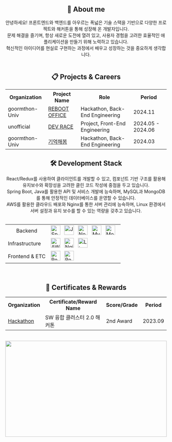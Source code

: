 <div align="center">
  <h2>🧐 About me</h2>
  안녕하세요! 프론트엔드와 백엔드를 아우르는 폭넓은 기술 스택을 기반으로 다양한 프로젝트와 해커톤을 통해 성장해 온 개발자입니다.<br/>
  문제 해결을 즐기며, 항상 새로운 도전에 열려 있고, 사용자 경험을 고려한 효율적인 애플리케이션을 만들기 위해 노력하고 있습니다.<br/> 
  혁신적인 아이디어를 현실로 구현하는 과정에서 배우고 성장하는 것을 중요하게 생각합니다.
</div>

<br/>

<div align="center">
    <h2>📋 Projects & Careers</h2>
  <table>
    <tr>
      <th>Organization</th>
      <th>Project Name</th>
      <th>Role</th>
      <th>Period</th>
    </tr>
    <tr>
      <td>goormthon-Univ</td>
      <td><a href="https://github.com/9oormthon-univ/2024_DANPOONG_TEAM_34_BE">REBOOT OFFICE</a></td>
      <td>Hackathon, Back-End Engineering</td>
      <td>2024.11</td>
    </tr>
    <tr>
      <td>unofficial</td>
      <td><a href="https://github.com/Dev-Race">DEV RACE</a></td>
      <td>Project, Front-End Engineering</td>
      <td>2024.05 - 2024.06</td>
    </tr>
    <tr>
      <td>goormthon-Univ</td>
      <td><a href="https://github.com/goormthon-Univ/2024_BEOTKKOTTHON_TEAM_33_BE">기억해봄</a></td>
      <td>Hackathon, Back-End Engineering</td>
      <td>2024.03</td>
    </tr>
  </table>
</div>


<div align="center">
  <h2>🛠 Development Stack</h2>
  React/Redux를 사용하여 클라이언트를 개발할 수 있고, 컴포넌트 기반 구조를 활용해 유지보수와 확장성을 고려한 클린 코드 작성에 중점을 두고 있습니다.<br/>
  Spring Boot, Java를 활용한 API 및 서비스 개발에 능숙하며, MySQL과 MongoDB를 통해 안정적인 데이터베이스를 운영할 수 있습니다.<br/>
  AWS를 활용한 클라우드 배포와 Nginx를 통한 서버 관리에 능숙하며, Linux 환경에서 서버 설정과 유지 보수를 할 수 있는 역량을 갖추고 있습니다. <br/><br/>
  <table>
    <tr>
      <td align="center">Backend</td>
      <td>
        <div align="left">
          <img alt="SpringBoot" width="30px" src="https://github.com/user-attachments/assets/637cb8c2-4c4e-4157-bacb-3fb128f04455" />
          &nbsp;
          <img alt="Java" width="30px" src="https://github.com/user-attachments/assets/bdf61e6e-be18-4b93-8872-ef207d82a3b3" />
          &nbsp;
          <img alt="NodeJS" width="30px" src="https://github.com/user-attachments/assets/ce62ffe1-43f2-4a93-afe5-ea65552b5f72" />
          &nbsp;
          <img alt="MySQL" width="30px" src="https://github.com/user-attachments/assets/aa76d67d-2ad3-43e7-81b0-7a249eaffd79" />
          &nbsp;
          <img alt="MongoDB" width="30px" src="https://github.com/user-attachments/assets/a7a2c781-e572-49ff-a5b4-d9939b8aeef2" />
          &nbsp;
        </div>
      </td>
    </tr>
    <tr>
      <td align="left">Infrastructure</td>
      <td>
          <div>
            <img alt="AWS" width="30px" src="https://github.com/user-attachments/assets/251c8aa8-b2b5-43ce-8342-258e6e297ca0" />
            &nbsp;
            <img alt="Nginx" width="30px" src="https://github.com/user-attachments/assets/82069c4d-f218-4a33-af98-0cbe72aaa59c" />
            &nbsp;
            <img alt="Linux" width="30px" src="https://github.com/user-attachments/assets/326519fd-1231-41a2-b70d-81fdf942f5e4" />
            &nbsp;
            <br/>
        </div>
      </td>
    </tr>
    <tr>
      <td align="left">Frontend & ETC</td>
      <td>
        <div>
          <img alt="React" width="30px" src="https://github.com/user-attachments/assets/381a5818-bd74-4397-ad7f-f8e6167fcb1f" />
          &nbsp;
          <img alt="Redux" width="30px" src="https://github.com/user-attachments/assets/ecd05236-73fd-45d4-88e1-949ca8fc4071" />
          <br/>
        </div>
      </td>
    </tr>
  </table>
</div>
<br/>

<div align="center">
  <h2>🏅 Certificates & Rewards</h2>
  <table>
    <tr>
      <th>Organization</th>
      <th>Certificate/Reward Name</th>
      <th>Score/Grade</th>
      <th>Period</th>
    </tr>
    <tr>
      <td><a href="https://github.com/2023-Hackathon-TeamSMUD">Hackathon</a></td>
      <td>SW 융합 클러스터 2.0 해커톤</td>
      <td>2nd Award</td>
      <td>2023.09</td>
    </tr>
  </table>
</div>
<br/>

<a href="https://github.com/devxb/gitanimals">
<img
  src="https://render.gitanimals.org/farms/zzangjyj0818"
  width="100%"
  height="300"
/>
</a>
  
